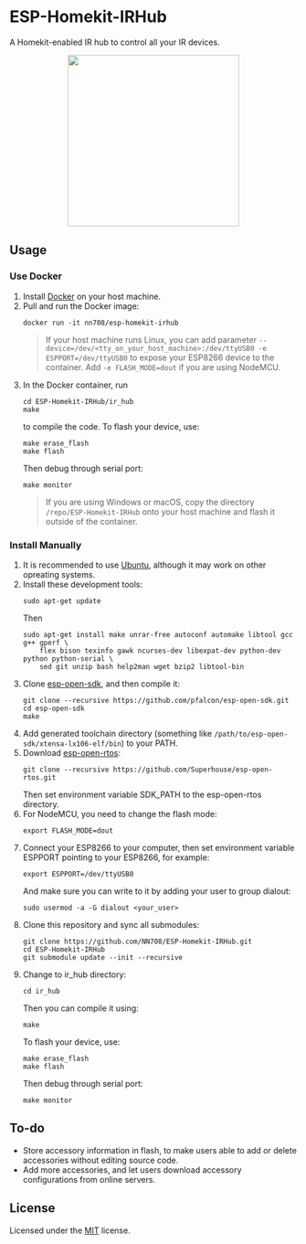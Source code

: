 # ESP-Homekit-IRHub

A Homekit-enabled IR hub to control all your IR devices.

<p align="center"><img src="https://gitee.com/nn708/images/raw/master/ir_hub.jpg" width=300></p>

## Usage
### Use Docker
1. Install [Docker](https://www.docker.com) on your host machine.
2. Pull and run the Docker image:
    ```
    docker run -it nn708/esp-homekit-irhub
    ```
    > If your host machine runs Linux, you can add parameter `--device=/dev/<tty_on_your_host_machine>:/dev/ttyUSB0 -e ESPPORT=/dev/ttyUSB0` to expose your ESP8266 device to the container. Add `-e FLASH_MODE=dout` if you are using NodeMCU.
3. In the Docker container, run
    ```
    cd ESP-Homekit-IRHub/ir_hub
    make
    ```
    to compile the code. To flash your device, use:
    ```
    make erase_flash
    make flash
    ```
    Then debug through serial port:
    ```
    make monitor
    ```
    > If you are using Windows or macOS, copy the directory `/repo/ESP-Homekit-IRHub` onto your host machine and flash it outside of the container.

### Install Manually
1. It is recommended to use [Ubuntu](https://ubuntu.com/), although it may work on other opreating systems.
2. Install these development tools:
    ```
    sudo apt-get update
    ```
    Then
    ```
    sudo apt-get install make unrar-free autoconf automake libtool gcc g++ gperf \
        flex bison texinfo gawk ncurses-dev libexpat-dev python-dev python python-serial \
        sed git unzip bash help2man wget bzip2 libtool-bin
    ```
3. Clone [esp-open-sdk](https://github.com/pfalcon/esp-open-sdk/), and then compile it:
    ```
    git clone --recursive https://github.com/pfalcon/esp-open-sdk.git
    cd esp-open-sdk
    make
    ```
4. Add generated toolchain directory (something like `/path/to/esp-open-sdk/xtensa-lx106-elf/bin`) to your PATH.
5. Download [esp-open-rtos](https://github.com/SuperHouse/esp-open-rtos/):
    ```
    git clone --recursive https://github.com/Superhouse/esp-open-rtos.git
    ```
    Then set environment variable SDK_PATH to the esp-open-rtos directory.
6. For NodeMCU, you need to change the flash mode:
    ```
    export FLASH_MODE=dout
    ```
7. Connect your ESP8266 to your computer, then set environment variable ESPPORT pointing to your ESP8266, for example:
    ```
    export ESPPORT=/dev/ttyUSB0
    ```
    And make sure you can write to it by adding your user to group dialout:
    ```
    sudo usermod -a -G dialout <your_user>
    ```
8. Clone this repository and sync all submodules:
    ```
    git clone https://github.com/NN708/ESP-Homekit-IRHub.git
    cd ESP-Homekit-IRHub
    git submodule update --init --recursive
    ```
9. Change to ir_hub directory:
    ```
    cd ir_hub
    ```
    Then you can compile it using:
    ```
    make
    ```
    To flash your device, use:
    ```
    make erase_flash
    make flash
    ```
    Then debug through serial port:
    ```
    make monitor
    ```

## To-do
+ Store accessory information in flash, to make users able to add or delete accessories without editing source code.
+ Add more accessories, and let users download accessory configurations from online servers.

## License
Licensed under the [MIT](https://opensource.org/licenses/MIT) license.